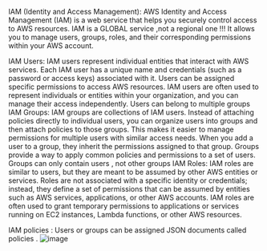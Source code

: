 IAM (Identity and Access Management):
AWS Identity and Access Management (IAM) is a web service that helps you securely control access to AWS resources.
IAM is a GLOBAL service ,not a regional one !!!
It allows you to manage users, groups, roles, and their corresponding permissions within your AWS account.

IAM Users:
IAM users represent individual entities that interact with AWS services. Each IAM user has a unique name and credentials 
(such as a password or access keys) associated with it. 
Users can be assigned specific permissions to access AWS resources. 
IAM users are often used to represent individuals or entities within your organization, and you can manage their access independently.
Users can belong to multiple groups
IAM Groups:
IAM groups are collections of IAM users. Instead of attaching policies directly to individual users,
you can organize users into groups and then attach policies to those groups. 
This makes it easier to manage permissions for multiple users with similar access needs.
When you add a user to a group, they inherit the permissions assigned to that group.
Groups provide a way to apply common policies and permissions to a set of users.
Groups can only contain users , not other groups
IAM Roles:
IAM roles are similar to users, but they are meant to be assumed by other AWS entities or services.
Roles are not associated with a specific identity or credentials; instead, they define a set of permissions that
can be assumed by entities such as AWS services, applications, or other AWS accounts. 
IAM roles are often used to grant temporary permissions to applications or services running on EC2 instances, Lambda functions, or other AWS resources.

IAM policies :
Users or groups can be assigned JSON documents called policies .
![image](https://github.com/firassaada/AWS_Cloud_Essentials/assets/94303698/430cc836-d9ec-4bbb-953f-b76fbf396a5a)





